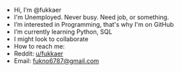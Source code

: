 - Hi, I’m @fukkaer
- I'm Unemployed. Never busy. Need job, or something.
- I’m interested in Programming, that's why I'm on GitHub
- I’m currently learning Python, SQL
- I might look to collaborate
- How to reach me:
- Reddit: [u/fukkaer](https://www.reddit.com/u/fukkaer)
- Email: fukno6787@gmail.com

<!---
fukkaer/fukkaer is a ✨ special ✨ repository because its `README.md` (this file) appears on your GitHub profile.
You can click the Preview link to take a look at your changes.
--->
